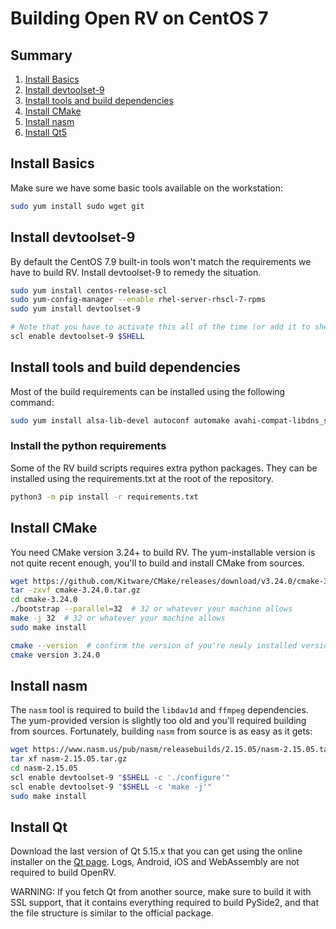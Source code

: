 # Building Open RV on CentOS 7

## Summary

1. [Install Basics](#install-basics)
1. [Install devtoolset-9](#install-devtoolset-9)
1. [Install tools and build dependencies](#install-tools-and-build-dependencies)
1. [Install CMake](#install-cmake)
1. [Install nasm](#install-nasm)
1. [Install Qt5](#install-qt)

## Install Basics

Make sure we have some basic tools available on the workstation:

```bash
sudo yum install sudo wget git
```

## Install devtoolset-9

By default the CentOS 7.9 built-in tools won't match the requirements we have to build RV. Install devtoolset-9 to remedy the situation.

```bash
sudo yum install centos-release-scl
sudo yum-config-manager --enable rhel-server-rhscl-7-rpms
sudo yum install devtoolset-9

# Note that you have to activate this all of the time (or add it to shell user initialization (e.g.: .bashrc))
scl enable devtoolset-9 $SHELL
```

## Install tools and build dependencies

Most of the build requirements can be installed using the following command:

```bash
sudo yum install alsa-lib-devel autoconf automake avahi-compat-libdns_sd-devel bison bzip2-devel cmake-gui curl-devel flex glew-devel libXcomposite libXi-devel libaio-devel libffi-devel libtool libxkbcommon mesa-libOSMesa mesa-libOSMesa-devel meson ncurses-devel ninja-build ocl-icd openssl-devel opencl-headers patch pulseaudio-libs pulseaudio-libs-glib2 python3 python3-devel qt5-qtbase-devel readline-devel sqlite-devel tcl-devel tcsh tk-devel yasm zlib-devel  
```

### Install the python requirements

Some of the RV build scripts requires extra python packages. They can be installed using the requirements.txt at the root of the repository.

```bash
python3 -m pip install -r requirements.txt 
```

## Install CMake

You need CMake version 3.24+ to build RV. The yum-installable version is not quite recent enough, you'll to build and install CMake from sources.

```bash
wget https://github.com/Kitware/CMake/releases/download/v3.24.0/cmake-3.24.0.tar.gz
tar -zxvf cmake-3.24.0.tar.gz
cd cmake-3.24.0
./bootstrap --parallel=32  # 32 or whatever your machine allows
make -j 32  # 32 or whatever your machine allows
sudo make install

cmake --version  # confirm the version of you're newly installed version of CMake
cmake version 3.24.0
```

## Install nasm

The `nasm` tool is required to build the `libdav1d` and `ffmpeg` dependencies.
The yum-provided version is slightly too old and you'll required building from sources.
Fortunately, building `nasm` from source is as easy as it gets:

```bash
wget https://www.nasm.us/pub/nasm/releasebuilds/2.15.05/nasm-2.15.05.tar.gz
tar xf nasm-2.15.05.tar.gz
cd nasm-2.15.05
scl enable devtoolset-9 "$SHELL -c './configure'" 
scl enable devtoolset-9 "$SHELL -c 'make -j'" 
sudo make install
```

## Install Qt

Download the last version of Qt 5.15.x that you can get using the online installer on the [Qt page](https://www.qt.io/download-open-source). Logs, Android, iOS and WebAssembly are not required to build OpenRV.

WARNING: If you fetch Qt from another source, make sure to build it with SSL support, that it contains everything required to build PySide2, and that the file structure is similar to the official package.
